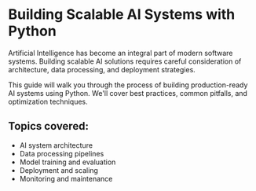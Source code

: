 # Building Scalable AI Systems with Python

Artificial Intelligence has become an integral part of modern software systems. Building scalable AI solutions requires careful consideration of architecture, data processing, and deployment strategies.

This guide will walk you through the process of building production-ready AI systems using Python. We'll cover best practices, common pitfalls, and optimization techniques.

## Topics covered:
- AI system architecture
- Data processing pipelines
- Model training and evaluation
- Deployment and scaling
- Monitoring and maintenance